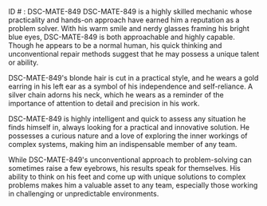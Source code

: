 ID # : DSC-MATE-849
DSC-MATE-849 is a highly skilled mechanic whose practicality and hands-on approach have earned him a reputation as a problem solver. With his warm smile and nerdy glasses framing his bright blue eyes, DSC-MATE-849 is both approachable and highly capable. Though he appears to be a normal human, his quick thinking and unconventional repair methods suggest that he may possess a unique talent or ability.

DSC-MATE-849's blonde hair is cut in a practical style, and he wears a gold earring in his left ear as a symbol of his independence and self-reliance. A silver chain adorns his neck, which he wears as a reminder of the importance of attention to detail and precision in his work.

DSC-MATE-849 is highly intelligent and quick to assess any situation he finds himself in, always looking for a practical and innovative solution. He possesses a curious nature and a love of exploring the inner workings of complex systems, making him an indispensable member of any team.

While DSC-MATE-849's unconventional approach to problem-solving can sometimes raise a few eyebrows, his results speak for themselves. His ability to think on his feet and come up with unique solutions to complex problems makes him a valuable asset to any team, especially those working in challenging or unpredictable environments.
